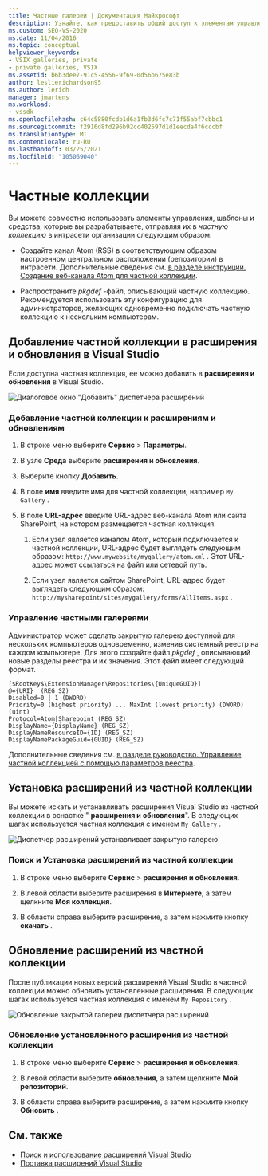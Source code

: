 ```yaml
---
title: Частные галереи | Документация Майкрософт
description: Узнайте, как предоставить общий доступ к элементам управления, шаблонам и средствам, разрабатываемым в пакете SDK для Visual Studio, отправляя их в частную галерею.
ms.custom: SEO-VS-2020
ms.date: 11/04/2016
ms.topic: conceptual
helpviewer_keywords:
- VSIX galleries, private
- private galleries, VSIX
ms.assetid: b6b3dee7-91c5-4556-9f69-0d56b675e83b
author: leslierichardson95
ms.author: lerich
manager: jmartens
ms.workload:
- vssdk
ms.openlocfilehash: c64c5880fcdb1d6a1fb3d6fc7c71f55abf7cbbc1
ms.sourcegitcommit: f2916d8fd296b92cc402597d1d1eecda4f6cccbf
ms.translationtype: MT
ms.contentlocale: ru-RU
ms.lasthandoff: 03/25/2021
ms.locfileid: "105069040"
---
```

# <a name="private-galleries"></a>Частные коллекции
Вы можете совместно использовать элементы управления, шаблоны и средства, которые вы разрабатываете, отправляя их в *частную коллекцию* в интрасети организации следующим образом:

- Создайте канал Atom (RSS) в соответствующим образом настроенном центральном расположении (репозитории) в интрасети. Дополнительные сведения см. [в разделе инструкции. Создание веб-канала Atom для частной коллекции](../extensibility/how-to-create-an-atom-feed-for-a-private-gallery.md).

- Распространите *pkgdef* -файл, описывающий частную коллекцию. Рекомендуется использовать эту конфигурацию для администраторов, желающих одновременно подключать частную коллекцию к нескольким компьютерам.

## <a name="add-a-private-gallery-to-extensions-and-updates-in-visual-studio"></a>Добавление частной коллекции в расширения и обновления в Visual Studio
 Если доступна частная коллекция, ее можно добавить в **расширения и обновления** в Visual Studio.

 ![Диалоговое окно "Добавить" диспетчера расширений](../extensibility/media/em_adddialog.png "EM_AddDialog")

### <a name="to-add-a-private-gallery-to-extensions-and-updates"></a>Добавление частной коллекции к расширениям и обновлениям

1. В строке меню выберите **Сервис** > **Параметры**.

2. В узле **Среда** выберите **расширения и обновления**.

3. Выберите кнопку **Добавить**.

4. В поле **имя** введите имя для частной коллекции, например `My Gallery` .

5. В поле **URL-адрес** введите URL-адрес веб-канала Atom или сайта SharePoint, на котором размещается частная коллекция.

    1. Если узел является каналом Atom, который подключается к частной коллекции, URL-адрес будет выглядеть следующим образом: `http://www.mywebsite/mygallery/atom.xml` .  Этот URL-адрес может ссылаться на файл или сетевой путь.

    2. Если узел является сайтом SharePoint, URL-адрес будет выглядеть следующим образом: `http://mysharepoint/sites/mygallery/forms/AllItems.aspx` .

### <a name="manage-private-galleries"></a>Управление частными галереями
 Администратор может сделать закрытую галерею доступной для нескольких компьютеров одновременно, изменив системный реестр на каждом компьютере. Для этого создайте файл *pkgdef* , описывающий новые разделы реестра и их значения.  Этот файл имеет следующий формат.

```
[$RootKey$\ExtensionManager\Repositories\{UniqueGUID}]
@={URI}  (REG_SZ)
Disabled=0 | 1 (DWORD)
Priority=0 (highest priority) ... MaxInt (lowest priority) (DWORD) (uint)
Protocol=Atom|Sharepoint (REG_SZ)
DisplayName={DisplayName} (REG_SZ)
DisplayNameResourceID={ID} (REG_SZ)
DisplayNamePackageGuid={GUID} (REG_SZ)

```

 Дополнительные сведения см. [в разделе руководство. Управление частной коллекцией с помощью параметров реестра](../extensibility/how-to-manage-a-private-gallery-by-using-registry-settings.md).

## <a name="install-extensions-from-a-private-gallery"></a>Установка расширений из частной коллекции
 Вы можете искать и устанавливать расширения Visual Studio из частной коллекции в оснастке " **расширения и обновления**". В следующих шагах используется частная коллекция с именем `My Gallery` .

 ![Диспетчер расширений устанавливает закрытую галерею](../extensibility/media/em_.png "EM_")

### <a name="to-search-for-and-install-extensions-from-a-private-gallery"></a>Поиск и Установка расширений из частной коллекции

1. В строке меню выберите **Сервис**  >  **расширения и обновления**.

2. В левой области выберите расширения в **Интернете**, а затем щелкните **Моя коллекция**.

3. В области справа выберите расширение, а затем нажмите кнопку **скачать** .

## <a name="update-extensions-from-a-private-gallery"></a>Обновление расширений из частной коллекции
 После публикации новых версий расширений Visual Studio в частной коллекции можно обновить установленные расширения. В следующих шагах используется частная коллекция с именем `My Repository` .

 ![Обновление закрытой галереи диспетчера расширений](../extensibility/media/em_update.png "EM_Update")

### <a name="to-update-an-installed-extension-from-a-private-gallery"></a>Обновление установленного расширения из частной коллекции

1. В строке меню выберите **Сервис**  >  **расширения и обновления**.

2. В левой области выберите **обновления**, а затем щелкните **Мой репозиторий**.

3. В области справа выберите расширение, а затем нажмите кнопку **Обновить** .

## <a name="see-also"></a>См. также
- [Поиск и использование расширений Visual Studio](../ide/finding-and-using-visual-studio-extensions.md)
- [Поставка расширений Visual Studio](../extensibility/shipping-visual-studio-extensions.md)
